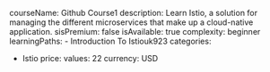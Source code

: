   courseName: Github Course1
  description: Learn Istio, a solution for managing the different microservices that make up a cloud-native application.
  sisPremium: false
  isAvailable: true
  complexity: beginner
  learningPaths:
    - Introduction To Istiouk923
  categories:
  - Istio
  price:
    values: 22
    currency: USD
